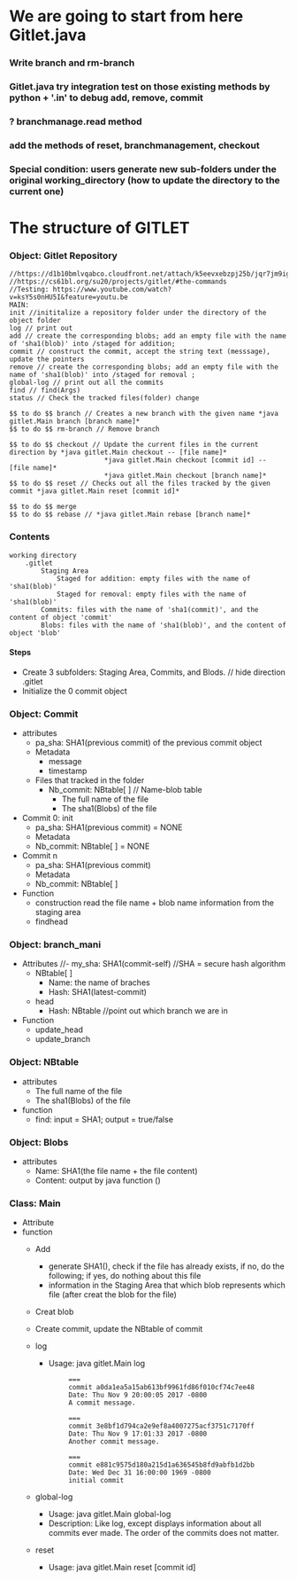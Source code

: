 # We are going to start from here **Gitlet.java**
### Write branch and rm-branch
### Gitlet.java try integration test on those existing methods by python + '.in' to debug add, remove, commit
### ? branchmanage.read method
### add the methods of reset, branchmanagement, checkout

### Special condition: users generate new sub-folders under the original working_directory (how to update the directory to the current one) 

# The structure of GITLET

### Object: Gitlet Repository
    //https://d1b10bmlvqabco.cloudfront.net/attach/k5eevxebzpj25b/jqr7jm9igtc7l5/k97ipfmgmb3n/Gitlet_Slides.pdf
    //https://cs61bl.org/su20/projects/gitlet/#the-commands
    //Testing: https://www.youtube.com/watch?v=ksY5s0nHU5I&feature=youtu.be
    MAIN:
    init //inititalize a repository folder under the directory of the object folder
    log // print out
    add // create the corresponding blobs; add an empty file with the name of 'sha1(blob)' into /staged for addition; 
    commit // construct the commit, accept the string text (messsage), update the pointers
    remove // create the corresponding blobs; add an empty file with the name of 'sha1(blob)' into /staged for removal ;
    global-log // print out all the commits
    find // find(Args)
    status // Check the tracked files(folder) change
            
    $$ to do $$ branch // Creates a new branch with the given name *java gitlet.Main branch [branch name]*
    $$ to do $$ rm-branch // Remove branch
    
    $$ to do $$ checkout // Update the current files in the current direction by *java gitlet.Main checkout -- [file name]*
                            *java gitlet.Main checkout [commit id] -- [file name]*
                            *java gitlet.Main checkout [branch name]*
    $$ to do $$ reset // Checks out all the files tracked by the given commit *java gitlet.Main reset [commit id]*
    
    $$ to do $$ merge
    $$ to do $$ rebase // *java gitlet.Main rebase [branch name]*
    
### Contents
    working directory
        .gitlet
            Staging Area
                Staged for addition: empty files with the name of 'sha1(blob)'
                Staged for removal: empty files with the name of 'sha1(blob)'
            Commits: files with the name of 'sha1(commit)', and the content of object 'commit'
            Blobs: files with the name of 'sha1(blob)', and the content of object 'blob'
    
#### Steps
* Create 3 subfolders: Staging Area, Commits, and Blods. // hide direction .gitlet
* Initialize the 0 commit object


### Object: Commit
* attributes
    - pa_sha: SHA1(previous commit) of the previous commit object
    - Metadata
        - message
        - timestamp
    - Files that tracked in the folder
        - Nb_commit: NBtable[ ] // Name-blob table
            - The full name of the file
            - The sha1(Blobs) of the file
* Commit 0: init
    - pa_sha: SHA1(previous commit) = NONE
    - Metadata
    - Nb_commit: NBtable[ ] = NONE
* Commit n
    - pa_sha: SHA1(previous commit)
    - Metadata
    - Nb_commit: NBtable[ ]
* Function
    - construction
        read the file name + blob name information from the staging area
    - findhead

### Object: branch_mani
* Attributes
    //- my_sha: SHA1(commit-self) //SHA = secure hash algorithm
    - NBtable[ ]
        - Name: the name of braches
        - Hash: SHA1(latest-commit)
    - head
        - Hash: NBtable //point out which branch we are in
* Function
    - update_head
    - update_branch

### Object: NBtable
* attributes
    - The full name of the file
    - The sha1(Blobs) of the file
* function
    - find: input = SHA1; output = true/false

### Object: Blobs
* attributes
    - Name: SHA1(the file name + the file content)
    - Content: output by java function ()

### Class: Main
* Attribute
* function
    - Add
        - generate SHA1(), check if the file has already exists, if no, do the following; if yes, do nothing about this 
          file
        - information in the Staging Area that which blob represents which file (after creat the blob for the file)
    - Creat blob
    - Create commit, update the NBtable of commit
    - log
        - Usage: java gitlet.Main log
    
                   ===
                   commit a0da1ea5a15ab613bf9961fd86f010cf74c7ee48
                   Date: Thu Nov 9 20:00:05 2017 -0800
                   A commit message.
          
                   ===
                   commit 3e8bf1d794ca2e9ef8a4007275acf3751c7170ff
                   Date: Thu Nov 9 17:01:33 2017 -0800
                   Another commit message.
          
                   ===
                   commit e881c9575d180a215d1a636545b8fd9abfb1d2bb
                   Date: Wed Dec 31 16:00:00 1969 -0800
                   initial commit
    - global-log
        - Usage: java gitlet.Main global-log
        - Description: Like log, except displays information about all commits ever made. The order of the commits does not matter.
    
    - reset
        - Usage: java gitlet.Main reset [commit id]
